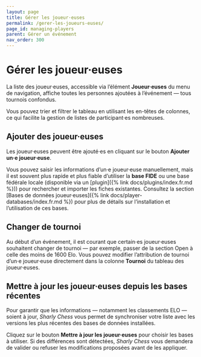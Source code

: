 ```yaml
---
layout: page
title: Gérer les joueur·euses
permalink: /gerer-les-joueurs-euses/
page_id: managing-players
parent: Gérer un événement
nav_order: 300
---
```


# Gérer les joueur·euses

La liste des joueur·euses, accessible via l’élément **Joueur·euses** du menu de navigation, affiche toutes les personnes ajoutées à l’événement — tous tournois confondus.

Vous pouvez trier et filtrer le tableau en utilisant les en-têtes de colonnes, ce qui facilite la gestion de listes de participant·es nombreuses.

## Ajouter des joueur·euses

Les joueur·euses peuvent être ajouté·es en cliquant sur le bouton **Ajouter un·e joueur·euse**.

Vous pouvez saisir les informations d’un·e joueur·euse manuellement, mais il est souvent plus rapide et plus fiable d’utiliser la **base FIDE** ou une base fédérale locale (disponible via un [plugin]({% link docs/plugins/index.fr.md %})) pour rechercher et importer les fiches existantes. Consultez la section [Bases de données joueur·euses]({% link docs/player-databases/index.fr.md %}) pour plus de détails sur l’installation et l’utilisation de ces bases.

## Changer de tournoi

Au début d’un événement, il est courant que certain·es joueur·euses souhaitent changer de tournoi — par exemple, passer de la section Open à celle des moins de 1600 Elo.
Vous pouvez modifier l’attribution de tournoi d’un·e joueur·euse directement dans la colonne **Tournoi** du tableau des joueur·euses.

## Mettre à jour les joueur·euses depuis les bases récentes

Pour garantir que les informations — notamment les classements ELO — soient à jour, _Sharly Chess_ vous permet de synchroniser votre liste avec les versions les plus récentes des bases de données installées.

Cliquez sur le bouton **Mettre à jour les joueur·euses** pour choisir les bases à utiliser. Si des différences sont détectées, _Sharly Chess_ vous demandera de valider ou refuser les modifications proposées avant de les appliquer.
